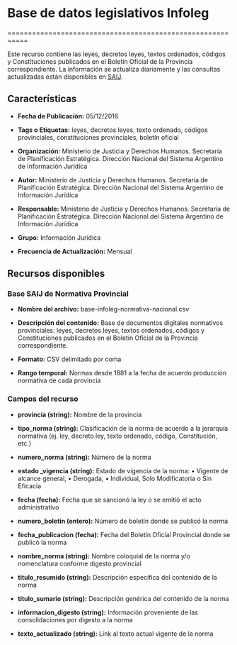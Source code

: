 # Base de datos legislativos Infoleg
===========================================================

Este recurso contiene las leyes, decretos leyes, textos ordenados, códigos y Constituciones publicados en el Boletín Oficial de la Provincia correspondiente. La información se actualiza diariamente y las consultas actualizadas están disponibles en [SAIJ](http:/http:/www.saij.gob.ar/).

Características
---------------

- **Fecha de Publicación:** 05/12/2016

- **Tags o Etiquetas:** leyes, decretos leyes, texto ordenado, códigos provinciales, constituciones provinciales, boletín oficial

- **Organización:** Ministerio de Justicia y Derechos Humanos. Secretaría de Planificación Estratégica. Dirección Nacional del Sistema Argentino de Información Jurídica

- **Autor:** Ministerio de Justicia y Derechos Humanos. Secretaría de Planificación Estratégica. Dirección Nacional del Sistema Argentino de Información Jurídica

- **Responsable:** Ministerio de Justicia y Derechos Humanos. Secretaría de Planificación Estratégica. Dirección Nacional del Sistema Argentino de Información Jurídica

- **Grupo:** Información Jurídica

- **Frecuencia de Actualización:** Mensual

Recursos disponibles
--------------------

### Base SAIJ de Normativa Provincial

- **Nombre del archivo:** base-infoleg-normativa-nacional.csv

- **Descripción del contenido:** Base de documentos digitales normativos provinciales: leyes, decretos leyes, textos ordenados, códigos y Constituciones publicados en el Boletín Oficial de la Provincia correspondiente.

- **Formato:** CSV delimitado por coma

- **Rango temporal:** Normas desde 1881 a la fecha de acuerdo producción normativa de cada provincia

### Campos del recurso

- **provincia (string):** Nombre de la provincia

- **tipo_norma (string):** Clasificación de la norma de acuerdo a la jerarquía normativa (ej. ley, decreto ley, texto ordenado, código, Constitución, etc.)

- **numero_norma (string):** Número de la norma

- **estado _vigencia (string):** Estado de vigencia de la norma: • Vigente de alcance general, • Derogada, • Individual, Solo Modificatoria o Sin Eficacia

- **fecha (fecha):** Fecha que se sancionó la ley o se emitió el acto administrativo

- **numero_boletin (entero):** Número de boletín donde se publicó la norma

- **fecha_publicacion (fecha):** Fecha del Boletín Oficial Provincial donde se publicó la norma

- **nombre_norma (string):** Nombre coloquial de la norma y/o nomenclatura conforme digesto provincial

- **titulo_resumido (string):** Descripción específica del contenido de la norma

- **titulo_sumario (string):** Descripción genérica del contenido de la norma

- **informacion_digesto (string):** Información proveniente de las consolidaciones por digesto a la norma

- **texto_actualizado (string):** Link al texto actual vigente de la norma

